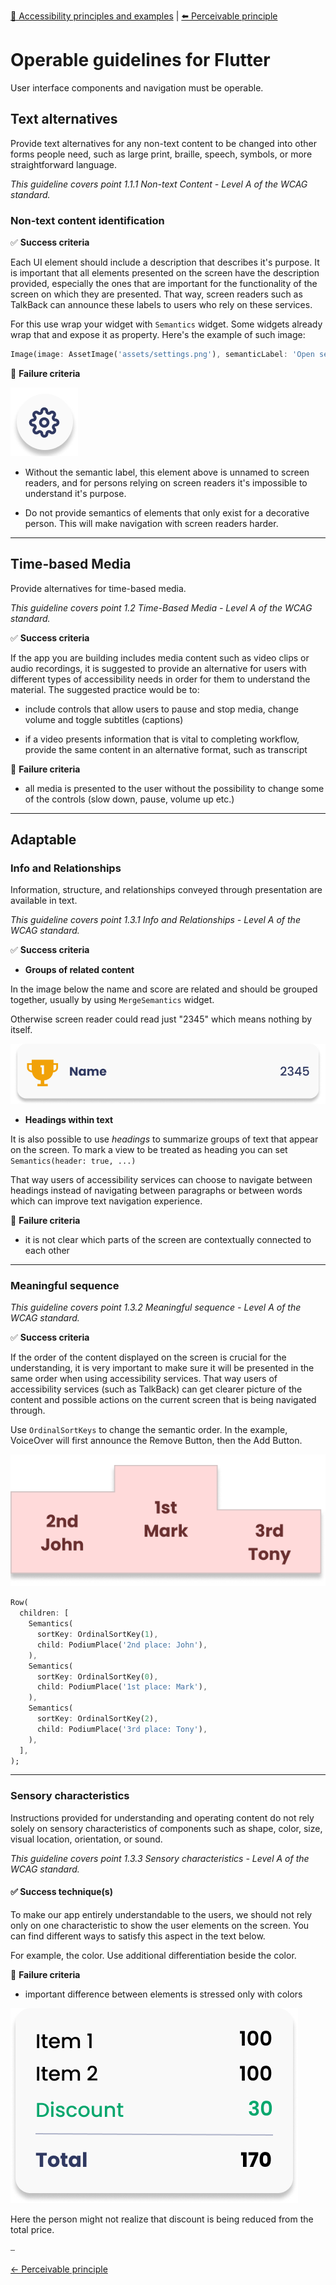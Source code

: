 
 [🔼 Accessibility principles and examples](accessibility_principles_and_examples.md "Accessibility principles and examples") | [⬅️ Perceivable principle](../../principles/perceivable_principle.md "Perceivable principle")

# Operable guidelines for Flutter

User interface components and navigation must be operable.

## Text alternatives

Provide text alternatives for any non-text content to be changed into other forms people need, such as large print, braille, speech, symbols, or more straightforward language.

*This guideline covers point 1.1.1 Non-text Content - Level A of the WCAG standard.*

### Non-text content identification

:white_check_mark: **Success criteria**

Each UI element should include a description that describes it's purpose. It is important that all elements presented on the screen have the description provided, especially the ones that are important for the functionality of the screen on which they are presented. That way, screen readers such as TalkBack can announce these labels to users who rely on these services.

For this use wrap your widget with `Semantics` widget. Some widgets already wrap that and expose it as property. Here's the example of such image:

```dart
Image(image: AssetImage('assets/settings.png'), semanticLabel: 'Open settings')
```

:no_entry_sign: **Failure criteria**

![](/resources/images/settings_icon.png)

- Without the semantic label, this element above is unnamed to screen readers, and for persons relying on screen readers it's impossible to understand it's purpose.

- Do not provide semantics of elements that only exist for a decorative person. This will make navigation with screen readers harder.

---

## Time-based Media

Provide alternatives for time-based media.

*This guideline covers point 1.2 Time-Based Media - Level A of the WCAG standard.*

:white_check_mark: **Success criteria**

If the app you are building includes media content such as video clips or audio recordings, it is suggested to provide an alternative for users with different types of accessibility needs in order for them to understand the material. The suggested practice would be to:

- include controls that allow users to pause and stop media, change volume and toggle subtitles (captions)

- if a video presents information that is vital to completing workflow, provide the same content in an alternative format, such as transcript

:no_entry_sign: **Failure criteria**

- all media is presented to the user without the possibility to change some of the controls (slow down, pause, volume up etc.)

---

## Adaptable

### Info and Relationships

Information, structure, and relationships conveyed through presentation are available in text.

*This guideline covers point 1.3.1 Info and Relationships - Level A of the WCAG standard.*

:white_check_mark: **Success criteria**

- **Groups of related content**

In the image below the name and score are related and should be grouped together, usually by using `MergeSemantics` widget.

Otherwise screen reader could read just "2345" which means nothing by itself.

![](/resources/images/score_row.png)

- **Headings within text**

It is also possible to use _headings_ to summarize groups of text that appear on the screen. To mark a view to be treated as heading you can set `Semantics(header: true, ...)` 

That way users of accessibility services can choose to navigate between headings instead of navigating between paragraphs or between words which can improve text navigation experience.

:no_entry_sign: **Failure criteria**

- it is not clear which parts of the screen are contextually connected to each other

---

### Meaningful sequence

*This guideline covers point 1.3.2 Meaningful sequence - Level A of the WCAG standard.*

:white_check_mark: **Success criteria**

If the order of the content displayed on the screen is crucial for the understanding, it is very important to make sure it will be presented in the same order when using accessibility services. That way users of accessibility services (such as TalkBack) can get clearer picture of the content and possible actions on the current screen that is being navigated through.

Use `OrdinalSortKeys` to change the semantic order. In the example, VoiceOver will first announce the Remove Button, then the Add Button.


![](/resources/images/podium.png)

```dart
Row(
  children: [
    Semantics(
      sortKey: OrdinalSortKey(1),
      child: PodiumPlace('2nd place: John'),
    ),
    Semantics(
      sortKey: OrdinalSortKey(0),
      child: PodiumPlace('1st place: Mark'),
    ),
    Semantics(
      sortKey: OrdinalSortKey(2),
      child: PodiumPlace('3rd place: Tony'),
    ),
  ],
);
```

---

### Sensory characteristics

Instructions provided for understanding and operating content do not rely solely on sensory characteristics of components such as shape, color, size, visual location, orientation, or sound.

*This guideline covers point 1.3.3 Sensory characteristics - Level A of the WCAG standard.*
#### ✅ Success technique(s)

To make our app entirely understandable to the users, we should not rely only on one characteristic to show the user elements on the screen. You can find different ways to satisfy this aspect in the text below.

For example, the color. Use additional differentiation beside the color.

:no_entry_sign: **Failure criteria**

- important difference between elements is stressed only with colors

![](/resources/images/bill.png)

Here the person might not realize that discount is being reduced from the total price.

⎯

[← Perceivable principle](../../principles/perceivable_principle.md "Perceivable principle")

